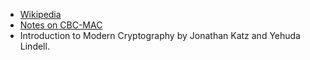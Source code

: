 - [Wikipedia](https://en.wikipedia.org/wiki/CBC-MAC)
- [Notes on CBC-MAC](https://people.eecs.berkeley.edu/~luca/cs276/lecture08.pdf)
- Introduction to Modern Cryptography by Jonathan Katz and Yehuda Lindell.

